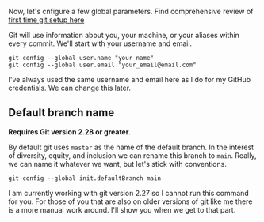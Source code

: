 Now, let's cnfigure a few global parameters. Find comprehensive review of [first time git setup here](https://git-scm.com/book/en/v2/Getting-Started-First-Time-Git-Setup)

Git will use information about you, your machine, or your aliases within every commit. We'll start with your username and email.

```
git config --global user.name "your name"
git config --global user.email "your_email@email.com"
```

I've always used the same username and email here as I do for my GitHub credentials. We can change this later.

## Default branch name
**Requires Git version 2.28 or greater**.

By default git uses `master` as the name of the default branch. In the interest of diversity, equity, and inclusion we can rename this branch to `main`. Really, we can name it whatever we want, but let's stick with conventions. 

```
git config --global init.defaultBranch main
```

I am currently working with git version 2.27 so I cannot run this command for you. For those of you that are also on older versions of git like me there is a more manual work around. I'll show you when we get to that part.